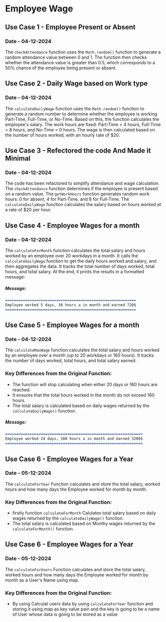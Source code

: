 # Employee Wage

## Use Case 1 - Employee Present or Absent
### Date - 04-12-2024

The `checkAttendance` function uses the `Math.random()` function to generate a random attendance value between 0 and 1. The function then checks whether the attendance value is greater than 0.5, which corresponds to a 50% chance of the employee being present or absent.

## Use Case 2 - Daily Wage based on Work type
### Date - 04-12-2024

The `calculateDailyWage` function uses the `Math.random()` function to generate a random number to determine whether the employee is working Part-Time, Full-Time, or No-Time. Based on this, the function calculates the employee's salary. The work hours are fixed: Part-Time = 4 hours, Full-Time = 8 hours, and No-Time = 0 hours. The wage is then calculated based on the number of hours worked, with an hourly rate of $20.

## Use Case 3 - Refectored the code And Made it Minimal
### Date - 04-12-2024

The code has been refactored to simplify attendance and wage calculation. The `checkAttendance` function determines if the employee is present based on a random value. The `getWorkHours` function generates random work hours: 0 for absent, 4 for Part-Time, and 8 for Full-Time. The `calculateDailyWage` function calculates the salary based on hours worked at a rate of $20 per hour.

## Use Case 4 - Employee Wages for a month 
### Date - 04-12-2024

The `calculateForMonth` function calculates the total salary and hours worked by an employee over 20 workdays in a month. It calls the `calculateDailyWage` function to get the daily hours worked and salary, and then aggregates the data. It tracks the total number of days worked, total hours, and total salary. At the end, it prints the results in a formatted message:

##### Message:
```markdown
===========================================================
Employee worked 5 days, 36 hours a in month and earned 720$
===========================================================
```

## Use Case 5 - Employee Wages for a month 
### Date - 04-12-2024

The `calculateMaxWage` function calculates the total salary and hours worked by an employee over a month (up to 20 workdays or 160 hours). It tracks the number of days worked, total hours, and total salary earned.

### Key Differences from the Original Function:
- The function will stop calculating when either 20 days or 160 hours are reached.
- It ensures that the total hours worked in the month do not exceed 160 hours.
- The total salary is calculated based on daily wages returned by the `calculateDailyWage()` function.

##### Message:
```markdown
==============================================================
Employee worked 24 days, 160 hours a in month and earned 3200$
==============================================================
```

## Use Case 6 - Employee Wages for a Year
### Date - 05-12-2024
The `calculateForYear` Function calculates and store the total salary, worked hours and how many days the Employee worked for month by month.

### Key Differences from the Original Function:
- firstly function `calculateForMonth` Calulates total salary based on daily wages returned by the `calculateDailyWage()` function.
- The total salary is calculated based on Monthy wages returned by the `calculateForMonth()` function.

## Use Case 6 - Employee Wages for a Year
### Date - 05-12-2024
The `calculateForUsers` Function calculates and store the total salary, worked hours and how many days the Employee worked for month by month as a User's Name using map.

### Key Differences from the Original Function:
- By using Calculat users data by using `calculateForYear` function and storing it using map as key value pain and the key is going to be a name of User whose data is going to be stored as a value
